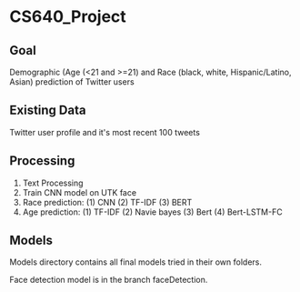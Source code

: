 # CS640_Project
## Goal
Demographic (Age (<21 and >=21) and Race (black, white, Hispanic/Latino, Asian) prediction of Twitter users
## Existing Data
Twitter user profile and it's most recent 100 tweets
## Processing
1. Text Processing
2. Train CNN model on UTK face
3. Race prediction:
(1) CNN
(2) TF-IDF
(3) BERT
4. Age prediction:
(1) TF-IDF
(2) Navie bayes
(3) Bert
(4) Bert-LSTM-FC
## Models
Models directory contains all final models tried in their own folders.

Face detection model is in the branch faceDetection.
